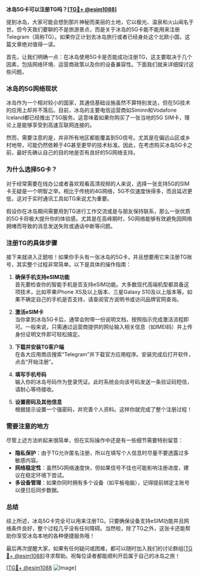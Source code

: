 **冰岛5G卡可以注册TG吗？[[TG💪+ @esim1088](https://t.me/s/esim1088)]**

提到冰岛，大家可能会想到那片神秘而美丽的土地，它以极光、温泉和火山闻名于世。但今天我们要聊的不是旅游景点，而是关于冰岛的5G卡能不能用来注册Telegram（简称TG）。如果你正计划去冰岛旅行或者已经身处这个北欧小国，这篇文章绝对值得一读。

首先，让我们明确一点：在冰岛使用5G卡是否能成功注册TG，这主要取决于几个因素，包括网络环境、运营商政策以及你的设备兼容性。下面我们就来详细探讨这些问题。

### 冰岛的5G网络现状

冰岛作为一个相对较小的国家，其通信基础设施虽然不算特别发达，但在5G技术的应用上却并不落后。目前，冰岛的主要电信运营商如Siminn和Vodafone Iceland都已经推出了5G服务。这意味着如果你购买了一张当地的5G SIM卡，理论上是能够享受到高速互联网连接的。

然而，需要注意的是，并非所有地区都能覆盖到5G信号。尤其是在偏远山区或乡村地带，可能仍然依赖于4G甚至更早的技术标准。因此，在考虑购买冰岛5G卡之前，最好先确认自己的目的地是否有良好的5G网络支持。

### 为什么选择5G卡？

对于经常需要在线办公或者喜欢观看高清视频的人来说，选择一张支持5G的SIM卡无疑是一个明智之举。相比于传统的4G网络，5G不仅速度快得多，而且延迟更低，这对于实时通讯工具如TG来说尤为重要。

假设你在冰岛期间需要用到TG进行工作交流或是与朋友保持联系，那么一张优质的5G卡将极大提升你的体验感。尤其是在高峰期时，5G网络能够有效避免因网络拥堵而导致的消息发送失败或通话中断等问题。

### 注册TG的具体步骤

接下来就进入正题啦！如果你手头有一张冰岛的5G卡，并且想要用它来注册TG账号，其实整个过程非常简单。以下是具体的操作指南：

1. **确保手机支持eSIM功能**  
   首先要检查你的智能手机是否支持eSIM功能。大多数现代高端机型都具备这项技术，比如苹果iPhone XS及以上版本、三星Galaxy S10及以上版本等。如果不确定自己的手机是否支持，请查阅官方说明书或访问品牌官网查询。

2. **激活eSIM卡**  
   当你拿到冰岛5G卡后，通常会附带一份说明文档，按照指示完成激活流程即可。一般来说，只需通过运营商提供的网址输入相关信息（如IMEI码）并上传身份证明文件即可轻松搞定。

3. **下载并安装TG客户端**  
   在各大应用商店搜索“Telegram”并下载官方应用程序。安装完成后打开软件，点击“开始注册”。

4. **填写手机号码**  
   输入你的冰岛号码作为登录凭证。此时系统会向该号码发送一条验证码短信，请耐心等待接收。

5. **设置密码及其他信息**  
   根据提示设置一个强密码，并完善个人资料。这样你就完成了整个注册过程！

### 需要注意的地方

尽管上述方法听起来很简单，但在实际操作中还是有一些细节需要特别留意：

- **隐私保护**：由于TG允许匿名注册，所以在填写个人信息时尽量不要透露过多敏感内容。
- **网络稳定性**：虽然5G网络速度快，但如果信号不佳也可能影响注册进度，建议在稳定环境下尝试。
- **多设备管理**：如果你同时拥有多个设备（如平板电脑），记得提前绑定主账号以便日后同步数据。

### 总结

综上所述，冰岛5G卡完全可以用来注册TG。只要确保设备支持eSIM功能并且网络条件良好，整个过程几乎没有任何障碍。当然啦，除了TG之外，这张卡还能帮助你享受冰岛本地的各种便捷服务哦！

最后再次提醒大家，如果有任何疑问或困难，都可以随时加入我们的讨论群组[[TG💪+ @esim1088](https://t.me/s/esim1088)]寻求帮助。祝每位读者都能顺利开启属于自己的冰岛之旅！

[[TG💪+ @esim1088](https://t.me/s/esim1088) ![Image](https://i.postimg.cc/4NQfJmqS/Snipaste-2025-05-13-00-14-12.png)]